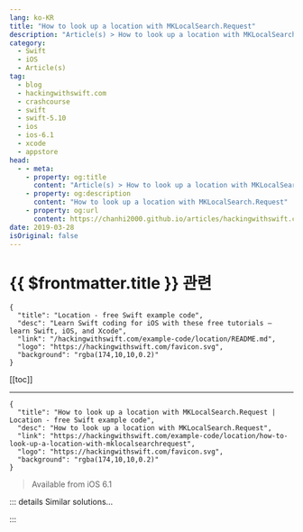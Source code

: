 ```yaml
---
lang: ko-KR
title: "How to look up a location with MKLocalSearch.Request"
description: "Article(s) > How to look up a location with MKLocalSearch.Request"
category:
  - Swift
  - iOS
  - Article(s)
tag: 
  - blog
  - hackingwithswift.com
  - crashcourse
  - swift
  - swift-5.10
  - ios
  - ios-6.1
  - xcode
  - appstore
head:
  - - meta:
    - property: og:title
      content: "Article(s) > How to look up a location with MKLocalSearch.Request"
    - property: og:description
      content: "How to look up a location with MKLocalSearch.Request"
    - property: og:url
      content: https://chanhi2000.github.io/articles/hackingwithswift.com/example-code/location/how-to-look-up-a-location-with-mklocalsearchrequest.html
date: 2019-03-28
isOriginal: false
---
```


# {{ $frontmatter.title }} 관련

```component VPCard
{
  "title": "Location - free Swift example code",
  "desc": "Learn Swift coding for iOS with these free tutorials – learn Swift, iOS, and Xcode",
  "link": "/hackingwithswift.com/example-code/location/README.md",
  "logo": "https://hackingwithswift.com/favicon.svg",
  "background": "rgba(174,10,10,0.2)"
}
```

[[toc]]

---

```component VPCard
{
  "title": "How to look up a location with MKLocalSearch.Request | Location - free Swift example code",
  "desc": "How to look up a location with MKLocalSearch.Request",
  "link": "https://hackingwithswift.com/example-code/location/how-to-look-up-a-location-with-mklocalsearchrequest",
  "logo": "https://hackingwithswift.com/favicon.svg",
  "background": "rgba(174,10,10,0.2)"
}
```

> Available from iOS 6.1

<!-- TODO: 작성 -->

<!-- 
MapKit has built-in functionality to let us look up places and businesses around the world, all using natural language searches that can be passed in straight from user entry.

First, import the MapKit framework, then create an instance of `MKLocalSearch.Request` that contains what you want to search for.

For example, this looks for Fortnum and Mason in London:

```swift
let searchRequest = MKLocalSearch.Request()
searchRequest.naturalLanguageQuery = "Fortnum and Mason, London"
```

That provides no other information to Apple other than the text string, so it will look everywhere in the world for such a match.

If you wanted, you could provide a specific search region by letting the user pan around an `MKMapView` for a specific location, then passing the region they are looking at to your search:

```swift
searchRequest.region = yourMapView.region
```

Once you’re ready, wrap the request inside an instance of `MKLocalSearch`, like this:

```swift
let search = MKLocalSearch(request: searchRequest)
```

When you’re ready, call the `start()` method on your search. This accepts one parameter, which is a closure that runs when the search completes – it will be handed the response data or an error, depending on what happened. This closure will always be run on your application’s main thread, so you can present some user interface immediately if you want.

As an example, this code will loop over all the results that were found for the search, printing out the phone number for each one:

```swift
search.start { response, error in
    guard let response = response else {
        print("Error: \(error?.localizedDescription ?? "Unknown error").")
        return
    }

    for item in response.mapItems {
        print(item.phoneNumber ?? "No phone number.")
    }
}
```

Even without a map region, Apple Maps found the London store just fine, but obviously passing in a map region will help your accuracy improve.

If for some reason the request didn’t return quickly enough and you no longer need a response, call its `cancel()` method to abort the request.

-->

::: details Similar solutions…

<!--
/example-code/location/how-to-request-a-users-location-only-once-using-requestlocation">How to request a user's location only once using requestLocation 
/example-code/games/how-to-find-a-touchs-location-in-a-node-using-locationin">How to find a touch's location in a node using location(in:) 
/example-code/uikit/how-to-find-a-touchs-location-in-a-view-with-locationin">How to find a touch's location in a view with location(in:) 
/example-code/libraries/how-to-preview-files-using-quick-look-and-qlpreviewcontroller">How to preview files using Quick Look and QLPreviewController 
/example-code/language/how-to-create-quick-look-debug-previews-for-your-custom-types">How to create Quick Look debug previews for your custom types</a>
-->

:::

